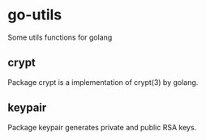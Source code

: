 # go-utils

Some utils functions for golang

## crypt
Package crypt is a implementation of crypt(3) by golang.

## keypair
Package keypair generates private and public RSA keys.
